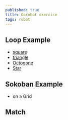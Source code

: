 ```yaml
---
published: true
title: Oorobot exercice
tags: robot
---
```

## Loop Example
- [square](https://orange-opensource.github.io/oorobot/blocks/index.html?code=commandw1000h600B4U200R90E)
- [triangle](https://orange-opensource.github.io/oorobot/blocks/index.html?code=commandw1000h600B3U400R120E)
- [Octogone](https://orange-opensource.github.io/oorobot/blocks/index.html?code=commandw1000h600B8U100R45E)
- [Star](https://orange-opensource.github.io/oorobot/blocks/index.html?code=commandw1000h600B5U400R144E)

## Sokoban Example
- on a Grid

## Match 